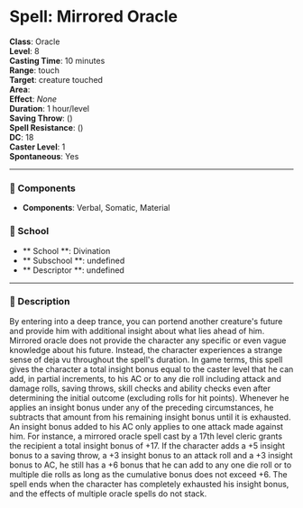 
# Spell: Mirrored Oracle
**Class**: Oracle  
**Level**: 8  
**Casting Time**: 10 minutes  
**Range**: touch  
**Target**: creature touched  
**Area**:   
**Effect**: _None_  
**Duration**: 1 hour/level  
**Saving Throw**:  ()  
**Spell Resistance**:  ()  
**DC**: 18  
**Caster Level**: 1  
**Spontaneous**: Yes

---

### 🔮 Components
- **Components**: Verbal, Somatic, Material

### 🏫 School
- ** School **: Divination
- ** Subschool **: undefined
- ** Descriptor **: undefined
---

### 📜 Description
By entering into a deep trance, you can portend another creature's future and provide him with additional insight about what lies ahead of him. Mirrored oracle does not provide the character any specific or even vague knowledge about his future. Instead, the character experiences a strange sense of deja vu throughout the spell's duration. In game terms, this spell gives the character a total insight bonus equal to the caster level that he can add, in partial increments, to his AC or to any die roll including attack and damage rolls, saving throws, skill checks and ability checks even after determining the initial outcome (excluding rolls for hit points). Whenever he applies an insight bonus under any of the preceding circumstances, he subtracts that amount from his remaining insight bonus until it is exhausted. An insight bonus added to his AC only applies to one attack made against him. For instance, a mirrored oracle spell cast by a 17th level cleric grants the recipient a total insight bonus of +17. If the character adds a +5 insight bonus to a saving throw, a +3 insight bonus to an attack roll and a +3 insight bonus to AC, he still has a +6 bonus that he can add to any one die roll or to multiple die rolls as long as the cumulative bonus does not exceed +6. The spell ends when the character has completely exhausted his insight bonus, and the effects of multiple oracle spells do not stack.

